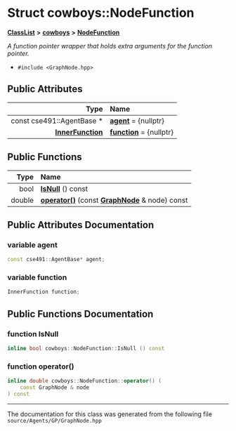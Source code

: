 

# Struct cowboys::NodeFunction



[**ClassList**](annotated.md) **>** [**cowboys**](namespacecowboys.md) **>** [**NodeFunction**](structcowboys_1_1_node_function.md)



_A function pointer wrapper that holds extra arguments for the function pointer._ 

* `#include <GraphNode.hpp>`





















## Public Attributes

| Type | Name |
| ---: | :--- |
|  const cse491::AgentBase \* | [**agent**](#variable-agent)   = {nullptr}<br> |
|  [**InnerFunction**](namespacecowboys.md#typedef-innerfunction) | [**function**](#variable-function)   = {nullptr}<br> |
















## Public Functions

| Type | Name |
| ---: | :--- |
|  bool | [**IsNull**](#function-isnull) () const<br> |
|  double | [**operator()**](#function-operator()) (const [**GraphNode**](classcowboys_1_1_graph_node.md) & node) const<br> |




























## Public Attributes Documentation




### variable agent 

```C++
const cse491::AgentBase* agent;
```






### variable function 

```C++
InnerFunction function;
```



## Public Functions Documentation




### function IsNull 

```C++
inline bool cowboys::NodeFunction::IsNull () const
```






### function operator() 

```C++
inline double cowboys::NodeFunction::operator() (
    const GraphNode & node
) const
```




------------------------------
The documentation for this class was generated from the following file `source/Agents/GP/GraphNode.hpp`

